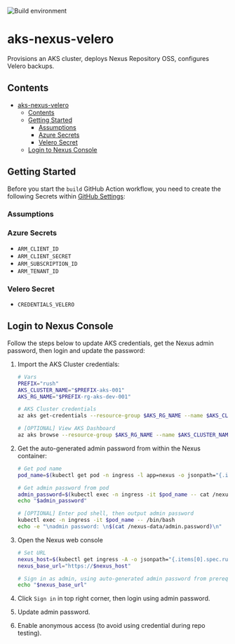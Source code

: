 ![Build environment](https://github.com/adamrushuk/aks-nexus-velero/workflows/Build%20environment/badge.svg)

# aks-nexus-velero

Provisions an AKS cluster, deploys Nexus Repository OSS, configures Velero backups.

## Contents

- [aks-nexus-velero](#aks-nexus-velero)
  - [Contents](#contents)
  - [Getting Started](#getting-started)
    - [Assumptions](#assumptions)
    - [Azure Secrets](#azure-secrets)
    - [Velero Secret](#velero-secret)
  - [Login to Nexus Console](#login-to-nexus-console)

## Getting Started

Before you start the `build` GitHub Action workflow, you need to create the following Secrets within
[GitHub Settings](https://help.github.com/en/actions/configuring-and-managing-workflows/creating-and-storing-encrypted-secrets):

### Assumptions

<!-- TODO -->

### Azure Secrets

<!-- TODO -->

- `ARM_CLIENT_ID`
- `ARM_CLIENT_SECRET`
- `ARM_SUBSCRIPTION_ID`
- `ARM_TENANT_ID`

### Velero Secret

<!-- TODO -->

- `CREDENTIALS_VELERO`

## Login to Nexus Console

Follow the steps below to update AKS credentials, get the Nexus admin password, then login and update the password:

1. Import the AKS Cluster credentials:

    ```bash
    # Vars
    PREFIX="rush"
    AKS_CLUSTER_NAME="$PREFIX-aks-001"
    AKS_RG_NAME="$PREFIX-rg-aks-dev-001"

    # AKS Cluster credentials
    az aks get-credentials --resource-group $AKS_RG_NAME --name $AKS_CLUSTER_NAME --overwrite-existing

    # [OPTIONAL] View AKS Dashboard
    az aks browse --resource-group $AKS_RG_NAME --name $AKS_CLUSTER_NAME
    ```

1. Get the auto-generated admin password from within the Nexus container:

    ```bash
    # Get pod name
    pod_name=$(kubectl get pod -n ingress -l app=nexus -o jsonpath="{.items[0].metadata.name}")

    # Get admin password from pod
    admin_password=$(kubectl exec -n ingress -it $pod_name -- cat /nexus-data/admin.password)
    echo "$admin_password"

    # [OPTIONAL] Enter pod shell, then output admin password
    kubectl exec -n ingress -it $pod_name -- /bin/bash
    echo -e "\nadmin password: \n$(cat /nexus-data/admin.password)\n"
    ```

1. Open the Nexus web console

    ```bash
    # Set URL
    nexus_host=$(kubectl get ingress -A -o jsonpath="{.items[0].spec.rules[0].host}")
    nexus_base_url="https://$nexus_host"

    # Sign in as admin, using auto-generated admin password from prereqs section
    echo "$nexus_base_url"
    ```

1. Click `Sign in` in top right corner, then login using admin password.
1. Update admin password.
1. Enable anonymous access (to avoid using credential during repo testing).
